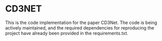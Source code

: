 # CD3NET
This is the code implementation for the paper CD3Net. The code is being actively maintained, and the required dependencies for reproducing the project have already been provided in the requirements.txt.
